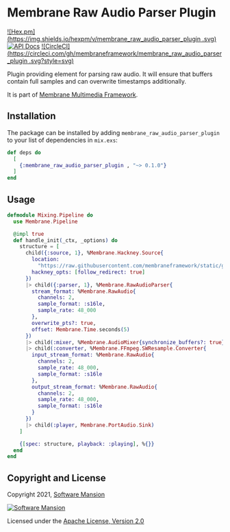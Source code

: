 # Membrane Raw Audio Parser Plugin

[![Hex.pm](https://img.shields.io/hexpm/v/membrane_raw_audio_parser_plugin .svg)](https://hex.pm/packages/membrane_raw_audio_parser_plugin )
[![API Docs](https://img.shields.io/badge/api-docs-yellow.svg?style=flat)](https://hexdocs.pm/membrane_raw_audio_parser_plugin )
[![CircleCI](https://circleci.com/gh/membraneframework/membrane_raw_audio_parser_plugin .svg?style=svg)](https://circleci.com/gh/membraneframework/membrane_raw_audio_parser_plugin )

Plugin providing element for parsing raw audio. 
It will ensure that buffers contain full samples and can overwrite timestamps additionally.

It is part of [Membrane Multimedia Framework](https://membraneframework.org).

## Installation

The package can be installed by adding `membrane_raw_audio_parser_plugin ` to your list of dependencies in `mix.exs`:

```elixir
def deps do
  [
    {:membrane_raw_audio_parser_plugin , "~> 0.1.0"}
  ]
end
```

## Usage
```elixir
defmodule Mixing.Pipeline do
  use Membrane.Pipeline

  @impl true
  def handle_init(_ctx, _options) do
    structure = [
      child({:source, 1}, %Membrane.Hackney.Source{
        location:
          "https://raw.githubusercontent.com/membraneframework/static/gh-pages/samples/beep-s16le-48kHz-stereo.raw",
        hackney_opts: [follow_redirect: true]
      })
      |> child({:parser, 1}, %Membrane.RawAudioParser{
        stream_format: %Membrane.RawAudio{
          channels: 2,
          sample_format: :s16le,
          sample_rate: 48_000
        },
        overwrite_pts?: true,
        offset: Membrane.Time.seconds(5)
      })
      |> child(:mixer, %Membrane.AudioMixer{synchronize_buffers?: true})
      |> child(:converter, %Membrane.FFmpeg.SWResample.Converter{
        input_stream_format: %Membrane.RawAudio{
          channels: 2,
          sample_rate: 48_000,
          sample_format: :s16le
        },
        output_stream_format: %Membrane.RawAudio{
          channels: 2,
          sample_rate: 48_000,
          sample_format: :s16le
        }
      })
      |> child(:player, Membrane.PortAudio.Sink)
    ]

    {[spec: structure, playback: :playing], %{}}
  end
end
```

## Copyright and License

Copyright 2021, [Software Mansion](https://swmansion.com/?utm_source=git&utm_medium=readme&utm_campaign=membrane)

[![Software Mansion](https://logo.swmansion.com/logo?color=white&variant=desktop&width=200&tag=membrane-github)](https://swmansion.com/?utm_source=git&utm_medium=readme&utm_campaign=membrane)

Licensed under the [Apache License, Version 2.0](LICENSE)
